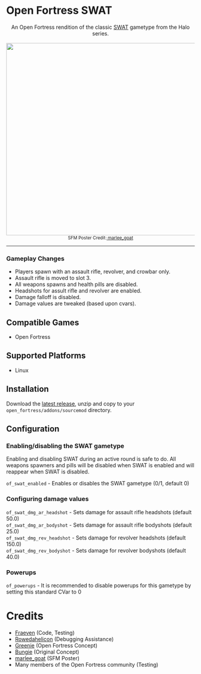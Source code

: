# Open Fortress SWAT

<div align="center">
  An Open Fortress rendition of the classic <a href=https://halo.fandom.com/wiki/Team_SWAT>SWAT</a> gametype from the Halo series. 
  </br>
  </br>
  <img src="https://github.com/SouthernCrossGaming/of-swat/assets/20617130/050dd5dd-c6ef-4f62-b138-1b30e94211bf" width=512>
  </br>
  <sub>SFM Poster Credit:<a href=https://marlee-goat.neocities.org/> marlee_goat</a></sub>
</div>

---

### Gameplay Changes
- Players spawn with an assault rifle, revolver, and crowbar only.
- Assault rifle is moved to slot 3.
- All weapons spawns and health pills are disabled.
- Headshots for assult rifle and revolver are enabled.
- Damage falloff is disabled.
- Damage values are tweaked (based upon cvars).

## Compatible Games
- Open Fortress

## Supported Platforms
- Linux

## Installation
Download the [latest release](https://github.com/SouthernCrossGaming/of-swat/releases/latest/download/of-swat.zip), unzip and copy to your `open_fortress/addons/sourcemod` directory.

## Configuration

### Enabling/disabling the SWAT gametype
Enabling and disabling SWAT during an active round is safe to do. All weapons spawners and pills will be disabled when SWAT is enabled and will reappear when SWAT is disabled.  
  
`of_swat_enabled` - Enables or disables the SWAT gametype (0/1, default 0)  

### Configuring damage values
`of_swat_dmg_ar_headshot` - Sets damage for assault rifle headshots (default 50.0)  
`of_swat_dmg_ar_bodyshot` - Sets damage for assault rifle bodyshots (default 25.0)  
`of_swat_dmg_rev_headshot` - Sets damage for revolver headshots (default 150.0)  
`of_swat_dmg_rev_bodyshot` - Sets damage for revolver bodyshots (default 40.0)  

### Powerups
`of_powerups` - It is recommended to disable powerups for this gametype by setting this standard CVar to 0

# Credits
- [Fraeven](https://fraeven.dev) (Code, Testing)
- [Rowedahelicon](https://rowdythecrux.dev) (Debugging Assistance)
- [Greenie](https://steamcommunity.com/id/wannabemapper/) (Open Fortress Concept)
- [Bungie](https://en.wikipedia.org/wiki/Bungie) (Original Concept)
- [marlee_goat](https://marlee-goat.neocities.org/) (SFM Poster)
- Many members of the Open Fortress community (Testing)
